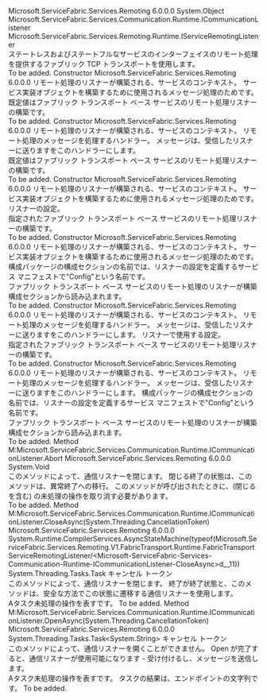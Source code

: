 <Type Name="FabricTransportServiceRemotingListener" FullName="Microsoft.ServiceFabric.Services.Remoting.V1.FabricTransport.Runtime.FabricTransportServiceRemotingListener">
  <TypeSignature Language="C#" Value="public class FabricTransportServiceRemotingListener : Microsoft.ServiceFabric.Services.Communication.Runtime.ICommunicationListener, Microsoft.ServiceFabric.Services.Remoting.Runtime.IServiceRemotingListener" />
  <TypeSignature Language="ILAsm" Value=".class public auto ansi beforefieldinit FabricTransportServiceRemotingListener extends System.Object implements class Microsoft.ServiceFabric.Services.Communication.Runtime.ICommunicationListener, class Microsoft.ServiceFabric.Services.Remoting.Runtime.IServiceRemotingListener" />
  <TypeSignature Language="DocId" Value="T:Microsoft.ServiceFabric.Services.Remoting.V1.FabricTransport.Runtime.FabricTransportServiceRemotingListener" />
  <TypeSignature Language="VB.NET" Value="Public Class FabricTransportServiceRemotingListener&#xA;Implements ICommunicationListener, IServiceRemotingListener" />
  <TypeSignature Language="F#" Value="type FabricTransportServiceRemotingListener = class&#xA;    interface IServiceRemotingListener&#xA;    interface ICommunicationListener" />
  <AssemblyInfo>
    <AssemblyName>Microsoft.ServiceFabric.Services.Remoting</AssemblyName>
    <AssemblyVersion>6.0.0.0</AssemblyVersion>
  </AssemblyInfo>
  <Base>
    <BaseTypeName>System.Object</BaseTypeName>
  </Base>
  <Interfaces>
    <Interface>
      <InterfaceName>Microsoft.ServiceFabric.Services.Communication.Runtime.ICommunicationListener</InterfaceName>
    </Interface>
    <Interface>
      <InterfaceName>Microsoft.ServiceFabric.Services.Remoting.Runtime.IServiceRemotingListener</InterfaceName>
    </Interface>
  </Interfaces>
  <Docs>
    <summary>
                <see cref="T:Microsoft.ServiceFabric.Services.Remoting.Runtime.IServiceRemotingListener" />ステートレスおよびステートフルなサービスのインターフェイスのリモート処理を提供するファブリック TCP トランスポートを使用します。
                </summary>
    <remarks>To be added.</remarks>
  </Docs>
  <Members>
    <Member MemberName=".ctor">
      <MemberSignature Language="C#" Value="public FabricTransportServiceRemotingListener (System.Fabric.ServiceContext serviceContext, Microsoft.ServiceFabric.Services.Remoting.IService serviceImplementation);" />
      <MemberSignature Language="ILAsm" Value=".method public hidebysig specialname rtspecialname instance void .ctor(class System.Fabric.ServiceContext serviceContext, class Microsoft.ServiceFabric.Services.Remoting.IService serviceImplementation) cil managed" />
      <MemberSignature Language="DocId" Value="M:Microsoft.ServiceFabric.Services.Remoting.V1.FabricTransport.Runtime.FabricTransportServiceRemotingListener.#ctor(System.Fabric.ServiceContext,Microsoft.ServiceFabric.Services.Remoting.IService)" />
      <MemberSignature Language="F#" Value="new Microsoft.ServiceFabric.Services.Remoting.V1.FabricTransport.Runtime.FabricTransportServiceRemotingListener : System.Fabric.ServiceContext * Microsoft.ServiceFabric.Services.Remoting.IService -&gt; Microsoft.ServiceFabric.Services.Remoting.V1.FabricTransport.Runtime.FabricTransportServiceRemotingListener" Usage="new Microsoft.ServiceFabric.Services.Remoting.V1.FabricTransport.Runtime.FabricTransportServiceRemotingListener (serviceContext, serviceImplementation)" />
      <MemberType>Constructor</MemberType>
      <AssemblyInfo>
        <AssemblyName>Microsoft.ServiceFabric.Services.Remoting</AssemblyName>
        <AssemblyVersion>6.0.0.0</AssemblyVersion>
      </AssemblyInfo>
      <Parameters>
        <Parameter Name="serviceContext" Type="System.Fabric.ServiceContext" />
        <Parameter Name="serviceImplementation" Type="Microsoft.ServiceFabric.Services.Remoting.IService" />
      </Parameters>
      <Docs>
        <param name="serviceContext">
                リモート処理のリスナーが構築される、サービスのコンテキスト。 
            </param>
        <param name="serviceImplementation">
                サービス実装オブジェクトを構築するために使用される<see cref="T:Microsoft.ServiceFabric.Services.Remoting.V1.Runtime.ServiceRemotingDispatcher" />メッセージ処理のためです。
                </param>
        <summary>
                既定値はファブリック トランスポート ベース サービスのリモート処理リスナーの構築<see cref="T:Microsoft.ServiceFabric.Services.Remoting.FabricTransport.Runtime.FabricTransportRemotingListenerSettings" />です。
                </summary>
        <remarks>To be added.</remarks>
      </Docs>
    </Member>
    <Member MemberName=".ctor">
      <MemberSignature Language="C#" Value="public FabricTransportServiceRemotingListener (System.Fabric.ServiceContext serviceContext, Microsoft.ServiceFabric.Services.Remoting.V1.Runtime.IServiceRemotingMessageHandler messageHandler);" />
      <MemberSignature Language="ILAsm" Value=".method public hidebysig specialname rtspecialname instance void .ctor(class System.Fabric.ServiceContext serviceContext, class Microsoft.ServiceFabric.Services.Remoting.V1.Runtime.IServiceRemotingMessageHandler messageHandler) cil managed" />
      <MemberSignature Language="DocId" Value="M:Microsoft.ServiceFabric.Services.Remoting.V1.FabricTransport.Runtime.FabricTransportServiceRemotingListener.#ctor(System.Fabric.ServiceContext,Microsoft.ServiceFabric.Services.Remoting.V1.Runtime.IServiceRemotingMessageHandler)" />
      <MemberSignature Language="F#" Value="new Microsoft.ServiceFabric.Services.Remoting.V1.FabricTransport.Runtime.FabricTransportServiceRemotingListener : System.Fabric.ServiceContext * Microsoft.ServiceFabric.Services.Remoting.V1.Runtime.IServiceRemotingMessageHandler -&gt; Microsoft.ServiceFabric.Services.Remoting.V1.FabricTransport.Runtime.FabricTransportServiceRemotingListener" Usage="new Microsoft.ServiceFabric.Services.Remoting.V1.FabricTransport.Runtime.FabricTransportServiceRemotingListener (serviceContext, messageHandler)" />
      <MemberType>Constructor</MemberType>
      <AssemblyInfo>
        <AssemblyName>Microsoft.ServiceFabric.Services.Remoting</AssemblyName>
        <AssemblyVersion>6.0.0.0</AssemblyVersion>
      </AssemblyInfo>
      <Parameters>
        <Parameter Name="serviceContext" Type="System.Fabric.ServiceContext" />
        <Parameter Name="messageHandler" Type="Microsoft.ServiceFabric.Services.Remoting.V1.Runtime.IServiceRemotingMessageHandler" />
      </Parameters>
      <Docs>
        <param name="serviceContext">
                リモート処理のリスナーが構築される、サービスのコンテキスト。
            </param>
        <param name="messageHandler">
                リモート処理のメッセージを処理するハンドラー。 メッセージは、受信したリスナーに送りますをこのハンドラーにします。
                </param>
        <summary>
                既定値はファブリック トランスポート ベース サービスのリモート処理リスナーの構築<see cref="T:Microsoft.ServiceFabric.Services.Remoting.FabricTransport.Runtime.FabricTransportRemotingListenerSettings" />です。
                </summary>
        <remarks>To be added.</remarks>
      </Docs>
    </Member>
    <Member MemberName=".ctor">
      <MemberSignature Language="C#" Value="public FabricTransportServiceRemotingListener (System.Fabric.ServiceContext serviceContext, Microsoft.ServiceFabric.Services.Remoting.IService serviceImplementation, Microsoft.ServiceFabric.Services.Remoting.FabricTransport.Runtime.FabricTransportRemotingListenerSettings listenerSettings);" />
      <MemberSignature Language="ILAsm" Value=".method public hidebysig specialname rtspecialname instance void .ctor(class System.Fabric.ServiceContext serviceContext, class Microsoft.ServiceFabric.Services.Remoting.IService serviceImplementation, class Microsoft.ServiceFabric.Services.Remoting.FabricTransport.Runtime.FabricTransportRemotingListenerSettings listenerSettings) cil managed" />
      <MemberSignature Language="DocId" Value="M:Microsoft.ServiceFabric.Services.Remoting.V1.FabricTransport.Runtime.FabricTransportServiceRemotingListener.#ctor(System.Fabric.ServiceContext,Microsoft.ServiceFabric.Services.Remoting.IService,Microsoft.ServiceFabric.Services.Remoting.FabricTransport.Runtime.FabricTransportRemotingListenerSettings)" />
      <MemberSignature Language="F#" Value="new Microsoft.ServiceFabric.Services.Remoting.V1.FabricTransport.Runtime.FabricTransportServiceRemotingListener : System.Fabric.ServiceContext * Microsoft.ServiceFabric.Services.Remoting.IService * Microsoft.ServiceFabric.Services.Remoting.FabricTransport.Runtime.FabricTransportRemotingListenerSettings -&gt; Microsoft.ServiceFabric.Services.Remoting.V1.FabricTransport.Runtime.FabricTransportServiceRemotingListener" Usage="new Microsoft.ServiceFabric.Services.Remoting.V1.FabricTransport.Runtime.FabricTransportServiceRemotingListener (serviceContext, serviceImplementation, listenerSettings)" />
      <MemberType>Constructor</MemberType>
      <AssemblyInfo>
        <AssemblyName>Microsoft.ServiceFabric.Services.Remoting</AssemblyName>
        <AssemblyVersion>6.0.0.0</AssemblyVersion>
      </AssemblyInfo>
      <Parameters>
        <Parameter Name="serviceContext" Type="System.Fabric.ServiceContext" />
        <Parameter Name="serviceImplementation" Type="Microsoft.ServiceFabric.Services.Remoting.IService" />
        <Parameter Name="listenerSettings" Type="Microsoft.ServiceFabric.Services.Remoting.FabricTransport.Runtime.FabricTransportRemotingListenerSettings" />
      </Parameters>
      <Docs>
        <param name="serviceContext">
                リモート処理のリスナーが構築される、サービスのコンテキスト。
            </param>
        <param name="serviceImplementation">
                サービス実装オブジェクトを構築するために使用される<see cref="T:Microsoft.ServiceFabric.Services.Remoting.V1.Runtime.ServiceRemotingDispatcher" />メッセージ処理のためです。
                </param>
        <param name="listenerSettings">
                リスナーの設定。
            </param>
        <summary>
                指定されたファブリック トランスポート ベース サービスのリモート処理リスナーの構築<see cref="T:Microsoft.ServiceFabric.Services.Remoting.FabricTransport.Runtime.FabricTransportRemotingListenerSettings" />です。
                </summary>
        <remarks>To be added.</remarks>
      </Docs>
    </Member>
    <Member MemberName=".ctor">
      <MemberSignature Language="C#" Value="public FabricTransportServiceRemotingListener (System.Fabric.ServiceContext serviceContext, Microsoft.ServiceFabric.Services.Remoting.IService serviceImplementation, string listenerSettingsConfigSectionName);" />
      <MemberSignature Language="ILAsm" Value=".method public hidebysig specialname rtspecialname instance void .ctor(class System.Fabric.ServiceContext serviceContext, class Microsoft.ServiceFabric.Services.Remoting.IService serviceImplementation, string listenerSettingsConfigSectionName) cil managed" />
      <MemberSignature Language="DocId" Value="M:Microsoft.ServiceFabric.Services.Remoting.V1.FabricTransport.Runtime.FabricTransportServiceRemotingListener.#ctor(System.Fabric.ServiceContext,Microsoft.ServiceFabric.Services.Remoting.IService,System.String)" />
      <MemberSignature Language="F#" Value="new Microsoft.ServiceFabric.Services.Remoting.V1.FabricTransport.Runtime.FabricTransportServiceRemotingListener : System.Fabric.ServiceContext * Microsoft.ServiceFabric.Services.Remoting.IService * string -&gt; Microsoft.ServiceFabric.Services.Remoting.V1.FabricTransport.Runtime.FabricTransportServiceRemotingListener" Usage="new Microsoft.ServiceFabric.Services.Remoting.V1.FabricTransport.Runtime.FabricTransportServiceRemotingListener (serviceContext, serviceImplementation, listenerSettingsConfigSectionName)" />
      <MemberType>Constructor</MemberType>
      <AssemblyInfo>
        <AssemblyName>Microsoft.ServiceFabric.Services.Remoting</AssemblyName>
        <AssemblyVersion>6.0.0.0</AssemblyVersion>
      </AssemblyInfo>
      <Parameters>
        <Parameter Name="serviceContext" Type="System.Fabric.ServiceContext" />
        <Parameter Name="serviceImplementation" Type="Microsoft.ServiceFabric.Services.Remoting.IService" />
        <Parameter Name="listenerSettingsConfigSectionName" Type="System.String" />
      </Parameters>
      <Docs>
        <param name="serviceContext">
                リモート処理のリスナーが構築される、サービスのコンテキスト。
            </param>
        <param name="serviceImplementation">
                サービス実装オブジェクトを構築するために使用される<see cref="T:Microsoft.ServiceFabric.Services.Remoting.V1.Runtime.ServiceRemotingDispatcher" />メッセージ処理のためです。
                </param>
        <param name="listenerSettingsConfigSectionName">
               構成パッケージの構成セクションの名前では、リスナーの設定を定義するサービス マニフェストで"Config"という名前です。 
               </param>
        <summary>
                ファブリック トランスポート ベース サービスのリモート処理のリスナーが構築<see cref="T:Microsoft.ServiceFabric.Services.Remoting.FabricTransport.Runtime.FabricTransportRemotingListenerSettings" />構成セクションから読み込まれます。
                </summary>
        <remarks>To be added.</remarks>
      </Docs>
    </Member>
    <Member MemberName=".ctor">
      <MemberSignature Language="C#" Value="public FabricTransportServiceRemotingListener (System.Fabric.ServiceContext serviceContext, Microsoft.ServiceFabric.Services.Remoting.V1.Runtime.IServiceRemotingMessageHandler messageHandler, Microsoft.ServiceFabric.Services.Remoting.FabricTransport.Runtime.FabricTransportRemotingListenerSettings listenerSettings);" />
      <MemberSignature Language="ILAsm" Value=".method public hidebysig specialname rtspecialname instance void .ctor(class System.Fabric.ServiceContext serviceContext, class Microsoft.ServiceFabric.Services.Remoting.V1.Runtime.IServiceRemotingMessageHandler messageHandler, class Microsoft.ServiceFabric.Services.Remoting.FabricTransport.Runtime.FabricTransportRemotingListenerSettings listenerSettings) cil managed" />
      <MemberSignature Language="DocId" Value="M:Microsoft.ServiceFabric.Services.Remoting.V1.FabricTransport.Runtime.FabricTransportServiceRemotingListener.#ctor(System.Fabric.ServiceContext,Microsoft.ServiceFabric.Services.Remoting.V1.Runtime.IServiceRemotingMessageHandler,Microsoft.ServiceFabric.Services.Remoting.FabricTransport.Runtime.FabricTransportRemotingListenerSettings)" />
      <MemberSignature Language="F#" Value="new Microsoft.ServiceFabric.Services.Remoting.V1.FabricTransport.Runtime.FabricTransportServiceRemotingListener : System.Fabric.ServiceContext * Microsoft.ServiceFabric.Services.Remoting.V1.Runtime.IServiceRemotingMessageHandler * Microsoft.ServiceFabric.Services.Remoting.FabricTransport.Runtime.FabricTransportRemotingListenerSettings -&gt; Microsoft.ServiceFabric.Services.Remoting.V1.FabricTransport.Runtime.FabricTransportServiceRemotingListener" Usage="new Microsoft.ServiceFabric.Services.Remoting.V1.FabricTransport.Runtime.FabricTransportServiceRemotingListener (serviceContext, messageHandler, listenerSettings)" />
      <MemberType>Constructor</MemberType>
      <AssemblyInfo>
        <AssemblyName>Microsoft.ServiceFabric.Services.Remoting</AssemblyName>
        <AssemblyVersion>6.0.0.0</AssemblyVersion>
      </AssemblyInfo>
      <Parameters>
        <Parameter Name="serviceContext" Type="System.Fabric.ServiceContext" />
        <Parameter Name="messageHandler" Type="Microsoft.ServiceFabric.Services.Remoting.V1.Runtime.IServiceRemotingMessageHandler" />
        <Parameter Name="listenerSettings" Type="Microsoft.ServiceFabric.Services.Remoting.FabricTransport.Runtime.FabricTransportRemotingListenerSettings" />
      </Parameters>
      <Docs>
        <param name="serviceContext">
                リモート処理のリスナーが構築される、サービスのコンテキスト。
            </param>
        <param name="messageHandler">
                リモート処理のメッセージを処理するハンドラー。 メッセージは、受信したリスナーに送りますをこのハンドラーにします。
                </param>
        <param name="listenerSettings">
                リスナーで使用する設定。
            </param>
        <summary>
                指定されたファブリック トランスポート ベース サービスのリモート処理リスナーの構築<see cref="T:Microsoft.ServiceFabric.Services.Remoting.FabricTransport.Runtime.FabricTransportRemotingListenerSettings" />です。
                </summary>
        <remarks>To be added.</remarks>
      </Docs>
    </Member>
    <Member MemberName=".ctor">
      <MemberSignature Language="C#" Value="public FabricTransportServiceRemotingListener (System.Fabric.ServiceContext serviceContext, Microsoft.ServiceFabric.Services.Remoting.V1.Runtime.IServiceRemotingMessageHandler messageHandler, string listenerSettingsConfigSectionName);" />
      <MemberSignature Language="ILAsm" Value=".method public hidebysig specialname rtspecialname instance void .ctor(class System.Fabric.ServiceContext serviceContext, class Microsoft.ServiceFabric.Services.Remoting.V1.Runtime.IServiceRemotingMessageHandler messageHandler, string listenerSettingsConfigSectionName) cil managed" />
      <MemberSignature Language="DocId" Value="M:Microsoft.ServiceFabric.Services.Remoting.V1.FabricTransport.Runtime.FabricTransportServiceRemotingListener.#ctor(System.Fabric.ServiceContext,Microsoft.ServiceFabric.Services.Remoting.V1.Runtime.IServiceRemotingMessageHandler,System.String)" />
      <MemberSignature Language="F#" Value="new Microsoft.ServiceFabric.Services.Remoting.V1.FabricTransport.Runtime.FabricTransportServiceRemotingListener : System.Fabric.ServiceContext * Microsoft.ServiceFabric.Services.Remoting.V1.Runtime.IServiceRemotingMessageHandler * string -&gt; Microsoft.ServiceFabric.Services.Remoting.V1.FabricTransport.Runtime.FabricTransportServiceRemotingListener" Usage="new Microsoft.ServiceFabric.Services.Remoting.V1.FabricTransport.Runtime.FabricTransportServiceRemotingListener (serviceContext, messageHandler, listenerSettingsConfigSectionName)" />
      <MemberType>Constructor</MemberType>
      <AssemblyInfo>
        <AssemblyName>Microsoft.ServiceFabric.Services.Remoting</AssemblyName>
        <AssemblyVersion>6.0.0.0</AssemblyVersion>
      </AssemblyInfo>
      <Parameters>
        <Parameter Name="serviceContext" Type="System.Fabric.ServiceContext" />
        <Parameter Name="messageHandler" Type="Microsoft.ServiceFabric.Services.Remoting.V1.Runtime.IServiceRemotingMessageHandler" />
        <Parameter Name="listenerSettingsConfigSectionName" Type="System.String" />
      </Parameters>
      <Docs>
        <param name="serviceContext">
                リモート処理のリスナーが構築される、サービスのコンテキスト。
            </param>
        <param name="messageHandler">
                リモート処理のメッセージを処理するハンドラー。 メッセージは、受信したリスナーに送りますをこのハンドラーにします。
                </param>
        <param name="listenerSettingsConfigSectionName">
               構成パッケージの構成セクションの名前では、リスナーの設定を定義するサービス マニフェストで"Config"という名前です。 
               </param>
        <summary>
                ファブリック トランスポート ベース サービスのリモート処理のリスナーが構築<see cref="T:Microsoft.ServiceFabric.Services.Remoting.FabricTransport.Runtime.FabricTransportRemotingListenerSettings" />構成セクションから読み込まれます。
                </summary>
        <remarks>To be added.</remarks>
      </Docs>
    </Member>
    <Member MemberName="Microsoft.ServiceFabric.Services.Communication.Runtime.ICommunicationListener.Abort">
      <MemberSignature Language="C#" Value="void ICommunicationListener.Abort ();" />
      <MemberSignature Language="ILAsm" Value=".method hidebysig newslot virtual instance void Microsoft.ServiceFabric.Services.Communication.Runtime.ICommunicationListener.Abort() cil managed" />
      <MemberSignature Language="DocId" Value="M:Microsoft.ServiceFabric.Services.Remoting.V1.FabricTransport.Runtime.FabricTransportServiceRemotingListener.Microsoft#ServiceFabric#Services#Communication#Runtime#ICommunicationListener#Abort" />
      <MemberSignature Language="VB.NET" Value="Sub Abort () Implements ICommunicationListener.Abort" />
      <MemberType>Method</MemberType>
      <Implements>
        <InterfaceMember>M:Microsoft.ServiceFabric.Services.Communication.Runtime.ICommunicationListener.Abort</InterfaceMember>
      </Implements>
      <AssemblyInfo>
        <AssemblyName>Microsoft.ServiceFabric.Services.Remoting</AssemblyName>
        <AssemblyVersion>6.0.0.0</AssemblyVersion>
      </AssemblyInfo>
      <ReturnValue>
        <ReturnType>System.Void</ReturnType>
      </ReturnValue>
      <Parameters />
      <Docs>
        <summary>
            このメソッドによって、通信リスナーを閉じます。 閉じる終了の状態は、このメソッドは、異常終了への移行。 このメソッドが呼び出されたときに、(閉じるを含む) の未処理の操作を取り消す必要があります。
            </summary>
        <remarks>To be added.</remarks>
      </Docs>
    </Member>
    <Member MemberName="Microsoft.ServiceFabric.Services.Communication.Runtime.ICommunicationListener.CloseAsync">
      <MemberSignature Language="C#" Value="System.Threading.Tasks.Task ICommunicationListener.CloseAsync (System.Threading.CancellationToken cancellationToken);" />
      <MemberSignature Language="ILAsm" Value=".method hidebysig newslot virtual instance class System.Threading.Tasks.Task Microsoft.ServiceFabric.Services.Communication.Runtime.ICommunicationListener.CloseAsync(valuetype System.Threading.CancellationToken cancellationToken) cil managed" />
      <MemberSignature Language="DocId" Value="M:Microsoft.ServiceFabric.Services.Remoting.V1.FabricTransport.Runtime.FabricTransportServiceRemotingListener.Microsoft#ServiceFabric#Services#Communication#Runtime#ICommunicationListener#CloseAsync(System.Threading.CancellationToken)" />
      <MemberType>Method</MemberType>
      <Implements>
        <InterfaceMember>M:Microsoft.ServiceFabric.Services.Communication.Runtime.ICommunicationListener.CloseAsync(System.Threading.CancellationToken)</InterfaceMember>
      </Implements>
      <AssemblyInfo>
        <AssemblyName>Microsoft.ServiceFabric.Services.Remoting</AssemblyName>
        <AssemblyVersion>6.0.0.0</AssemblyVersion>
      </AssemblyInfo>
      <Attributes>
        <Attribute>
          <AttributeName>System.Runtime.CompilerServices.AsyncStateMachine(typeof(Microsoft.ServiceFabric.Services.Remoting.V1.FabricTransport.Runtime.FabricTransportServiceRemotingListener/&lt;Microsoft-ServiceFabric-Services-Communication-Runtime-ICommunicationListener-CloseAsync&gt;d__11))</AttributeName>
        </Attribute>
      </Attributes>
      <ReturnValue>
        <ReturnType>System.Threading.Tasks.Task</ReturnType>
      </ReturnValue>
      <Parameters>
        <Parameter Name="cancellationToken" Type="System.Threading.CancellationToken" />
      </Parameters>
      <Docs>
        <param name="cancellationToken">キャンセル トークン</param>
        <summary>
            このメソッドによって、通信リスナーを閉じます。 終了が終了状態と、このメソッドは、安全な方法でこの状態に遷移する通信リスナーを使用します。
            </summary>
        <returns>
            A<see cref="T:System.Threading.Tasks.Task">タスク</see>未処理の操作を表すです。
            </returns>
        <remarks>To be added.</remarks>
      </Docs>
    </Member>
    <Member MemberName="Microsoft.ServiceFabric.Services.Communication.Runtime.ICommunicationListener.OpenAsync">
      <MemberSignature Language="C#" Value="System.Threading.Tasks.Task&lt;string&gt; ICommunicationListener.OpenAsync (System.Threading.CancellationToken cancellationToken);" />
      <MemberSignature Language="ILAsm" Value=".method hidebysig newslot virtual instance class System.Threading.Tasks.Task`1&lt;string&gt; Microsoft.ServiceFabric.Services.Communication.Runtime.ICommunicationListener.OpenAsync(valuetype System.Threading.CancellationToken cancellationToken) cil managed" />
      <MemberSignature Language="DocId" Value="M:Microsoft.ServiceFabric.Services.Remoting.V1.FabricTransport.Runtime.FabricTransportServiceRemotingListener.Microsoft#ServiceFabric#Services#Communication#Runtime#ICommunicationListener#OpenAsync(System.Threading.CancellationToken)" />
      <MemberType>Method</MemberType>
      <Implements>
        <InterfaceMember>M:Microsoft.ServiceFabric.Services.Communication.Runtime.ICommunicationListener.OpenAsync(System.Threading.CancellationToken)</InterfaceMember>
      </Implements>
      <AssemblyInfo>
        <AssemblyName>Microsoft.ServiceFabric.Services.Remoting</AssemblyName>
        <AssemblyVersion>6.0.0.0</AssemblyVersion>
      </AssemblyInfo>
      <ReturnValue>
        <ReturnType>System.Threading.Tasks.Task&lt;System.String&gt;</ReturnType>
      </ReturnValue>
      <Parameters>
        <Parameter Name="cancellationToken" Type="System.Threading.CancellationToken" />
      </Parameters>
      <Docs>
        <param name="cancellationToken">キャンセル トークン</param>
        <summary>
            このメソッドによって、通信リスナーを開くことができません。 Open が完了すると、通信リスナーが使用可能になります - 受け付けるし、メッセージを送信します。
            </summary>
        <returns>
            A<see cref="T:System.Threading.Tasks.Task">タスク</see>未処理の操作を表すです。 タスクの結果は、エンドポイントの文字列です。
            </returns>
        <remarks>To be added.</remarks>
      </Docs>
    </Member>
  </Members>
</Type>